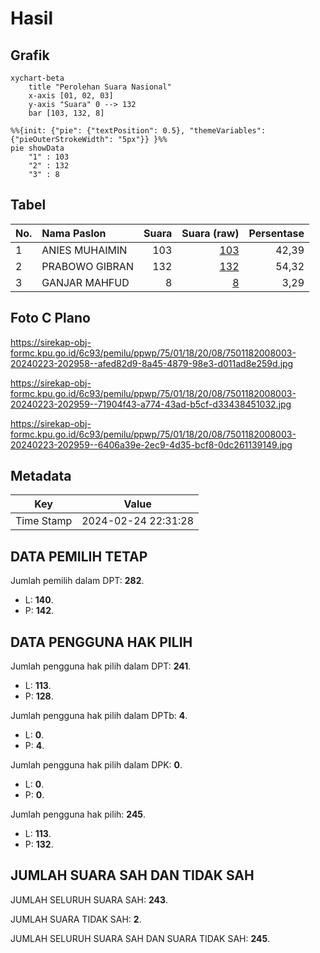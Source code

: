 # Hasil

## Grafik

```mermaid
xychart-beta
    title "Perolehan Suara Nasional"
    x-axis [01, 02, 03]
    y-axis "Suara" 0 --> 132
    bar [103, 132, 8]
```

```mermaid
%%{init: {"pie": {"textPosition": 0.5}, "themeVariables": {"pieOuterStrokeWidth": "5px"}} }%%
pie showData
    "1" : 103
    "2" : 132
    "3" : 8
```

## Tabel

| No. | Nama Paslon    | Suara | Suara (raw) | Persentase |
|:--- |:-------------- | -----:| -----------:| ----------:|
| 1   | ANIES MUHAIMIN | 103   | [103][p-1]  | 42,39      |
| 2   | PRABOWO GIBRAN | 132   | [132][p-2]  | 54,32      |
| 3   | GANJAR MAHFUD  | 8     | [8][p-3]    | 3,29       |


[p-1]: https://github.com/gigit-pemilu/pemilu-2024/blob/main/pilpres/hitung-suara/sub/75-gorontalo/sub/01-gorontalo/sub/18-tilango/sub/2008-tinelo/sub/003-tps/sub/paslon-1.txt
[p-2]: https://github.com/gigit-pemilu/pemilu-2024/blob/main/pilpres/hitung-suara/sub/75-gorontalo/sub/01-gorontalo/sub/18-tilango/sub/2008-tinelo/sub/003-tps/sub/paslon-2.txt
[p-3]: https://github.com/gigit-pemilu/pemilu-2024/blob/main/pilpres/hitung-suara/sub/75-gorontalo/sub/01-gorontalo/sub/18-tilango/sub/2008-tinelo/sub/003-tps/sub/paslon-3.txt

## Foto C Plano

https://sirekap-obj-formc.kpu.go.id/6c93/pemilu/ppwp/75/01/18/20/08/7501182008003-20240223-202958--afed82d9-8a45-4879-98e3-d011ad8e259d.jpg

https://sirekap-obj-formc.kpu.go.id/6c93/pemilu/ppwp/75/01/18/20/08/7501182008003-20240223-202959--71904f43-a774-43ad-b5cf-d33438451032.jpg

https://sirekap-obj-formc.kpu.go.id/6c93/pemilu/ppwp/75/01/18/20/08/7501182008003-20240223-202959--6406a39e-2ec9-4d35-bcf8-0dc261139149.jpg


## Metadata

| Key        | Value               |
| ---------- | ------------------- |
| Time Stamp | 2024-02-24 22:31:28 |


## DATA PEMILIH TETAP

Jumlah pemilih dalam DPT: **282**.
 * L: **140**.
 * P: **142**.

## DATA PENGGUNA HAK PILIH

Jumlah pengguna hak pilih dalam DPT: **241**.
 * L: **113**.
 * P: **128**.

Jumlah pengguna hak pilih dalam DPTb: **4**.
 * L: **0**.
 * P: **4**.

Jumlah pengguna hak pilih dalam DPK: **0**.
 * L: **0**.
 * P: **0**.

Jumlah pengguna hak pilih: **245**.
 * L: **113**.
 * P: **132**.

## JUMLAH SUARA SAH DAN TIDAK SAH

JUMLAH SELURUH SUARA SAH: **243**.

JUMLAH SUARA TIDAK SAH: **2**.

JUMLAH SELURUH SUARA SAH DAN SUARA TIDAK SAH: **245**.


